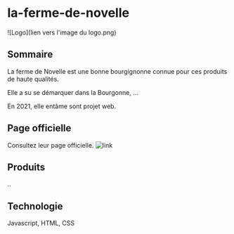 # la-ferme-de-novelle

![Logo](lien vers l'image du logo.png)

## Sommaire 

La ferme de Novelle est une bonne bourgignonne connue pour ces produits de haute qualités.

Elle a su se démarquer dans la Bourgonne, ... 

En 2021, elle entâme sont projet web.

## Page officielle

Consultez leur page officielle.
![link]()

## Produits 

..

## Technologie 

Javascript, HTML, CSS

